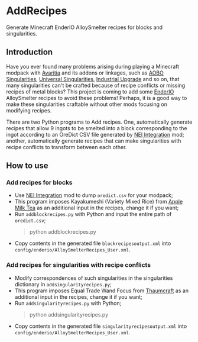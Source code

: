 # AddRecipes
Generate Minecraft EnderIO AlloySmelter recipes for blocks and singularities.

## Introduction
Have you ever found many problems arising during playing a Minecraft modpack with [Avaritia](https://www.curseforge.com/minecraft/mc-mods/avaritia) and its addons or linkages, such as [AOBO Singularities](https://www.curseforge.com/minecraft/mc-mods/aobd-singularities), [Universal Singularities](https://legacy.curseforge.com/minecraft/mc-mods/universal-singularities), [Industrial Upgrade](https://www.curseforge.com/minecraft/mc-mods/industrial-upgrade) and so on, that many singularities can't be crafted because of recipe conflicts or missing recipes of metal blocks? This project is coming to add some [EnderIO](https://www.enderio.com/) AlloySmelter recipes to avoid these problems! Perhaps, it is a good way to make these singularities craftable without other mods focusing on modifying recipes.

There are two Python programs to Add recipes. One, automatically generate recipes that allow 9 ingots to be smelted into a block corresponding to the ingot according to an OreDict CSV file generated by [NEI Integration](https://www.curseforge.com/minecraft/mc-mods/nei-integration) mod; another, automatically generate recipes that can make singularities with recipe conflicts to transform between each other.

## How to use

### Add recipes for blocks
- Use [NEI Integration](https://www.curseforge.com/minecraft/mc-mods/nei-integration) mod to dump `oredict.csv` for your modpack;
- This program imposes Kayakumeshi (Variety Mixed Rice) from [Apple Milk Tea](https://www.curseforge.com/minecraft/mc-mods/applemilktea2) as an additional input in the recipes, change it if you want;
- Run `addblockrecipes.py` with Python and input the entire path of `oredict.csv`;
  > python addblockrecipes.py
- Copy contents in the generated file `blockrecipesoutput.xml` into `config/enderio/AlloySmelterRecipes_User.xml`.

### Add recipes for singularities with recipe conflicts
- Modify correspondences of such singularities in the singularities dictionary in `addsingularityrecipes.py`;
- This program imposes Equal Trade Wand Focus from [Thaumcraft](https://www.curseforge.com/minecraft/mc-mods/thaumcraft) as an additional input in the recipes, change it if you want;
- Run `addsingularityrecipes.py` with Python;
  > python addsingularityrecipes.py
- Copy contents in the generated file `singularityrecipesoutput.xml` into `config/enderio/AlloySmelterRecipes_User.xml`.
